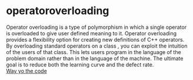 # operatoroverloading
Operator overloading is a type of polymorphism in which a single operator is overloaded to give user defined meaning to it. Operator overloading provides a flexibility option for creating new definitions of C++ operators. 
By overloading standard operators on a class , you can exploit the intuition of the users of that class. This lets users program in the language of the problem domain rather than in the language of the machine.
The ultimate goal is to reduce both the learning curve and the defect rate.<br/>
[Way yo the code](https://github.com/ASTHA193/operatoroverloading/blob/master/operatoroverloading)

